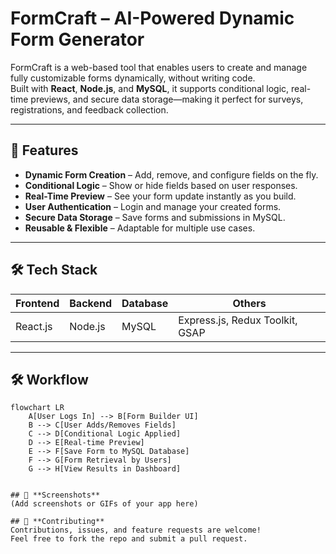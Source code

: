 # **FormCraft – AI-Powered Dynamic Form Generator**  

FormCraft is a web-based tool that enables users to create and manage fully customizable forms dynamically, without writing code.  
Built with **React**, **Node.js**, and **MySQL**, it supports conditional logic, real-time previews, and secure data storage—making it perfect for surveys, registrations, and feedback collection.  

---

## 🚀 **Features**  
- **Dynamic Form Creation** – Add, remove, and configure fields on the fly.  
- **Conditional Logic** – Show or hide fields based on user responses.  
- **Real-Time Preview** – See your form update instantly as you build.  
- **User Authentication** – Login and manage your created forms.  
- **Secure Data Storage** – Save forms and submissions in MySQL.  
- **Reusable & Flexible** – Adaptable for multiple use cases.  

---

## 🛠 **Tech Stack**  
| Frontend   | Backend   | Database | Others |
|------------|-----------|----------|--------|
| React.js   | Node.js   | MySQL    | Express.js, Redux Toolkit, GSAP |

---

## 🛠 Workflow  

```mermaid
flowchart LR
    A[User Logs In] --> B[Form Builder UI]
    B --> C[User Adds/Removes Fields]
    C --> D[Conditional Logic Applied]
    D --> E[Real-time Preview]
    E --> F[Save Form to MySQL Database]
    F --> G[Form Retrieval by Users]
    G --> H[View Results in Dashboard]


## 📸 **Screenshots**
(Add screenshots or GIFs of your app here)

## 🤝 **Contributing**
Contributions, issues, and feature requests are welcome!
Feel free to fork the repo and submit a pull request.
